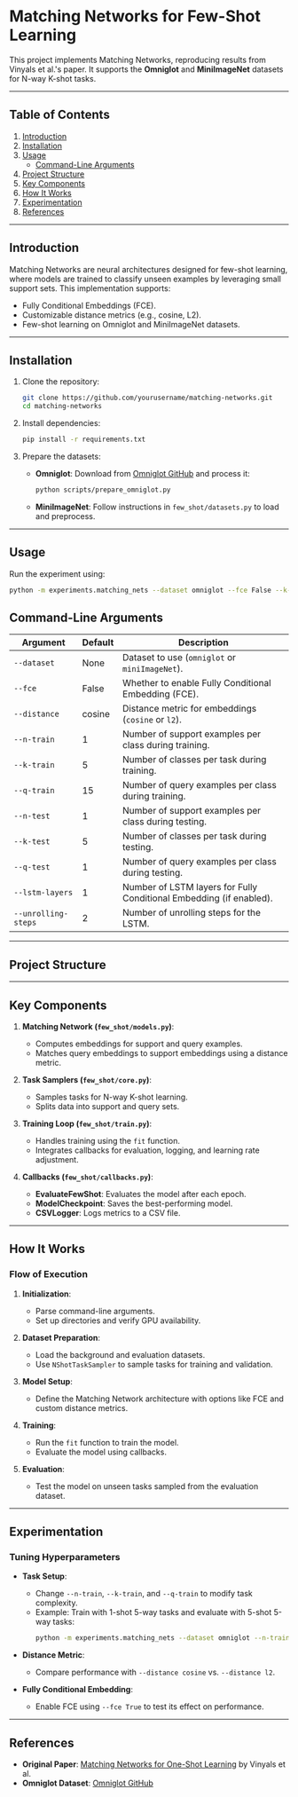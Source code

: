 # Matching Networks for Few-Shot Learning

This project implements Matching Networks, reproducing results from Vinyals et al.'s paper. It supports the **Omniglot** and **MiniImageNet** datasets for N-way K-shot tasks.

---

## Table of Contents

1. [Introduction](#introduction)
2. [Installation](#installation)
3. [Usage](#usage)
    - [Command-Line Arguments](#command-line-arguments)
4. [Project Structure](#project-structure)
5. [Key Components](#key-components)
6. [How It Works](#how-it-works)
7. [Experimentation](#experimentation)
8. [References](#references)

---

## Introduction

Matching Networks are neural architectures designed for few-shot learning, where models are trained to classify unseen examples by leveraging small support sets. This implementation supports:
- Fully Conditional Embeddings (FCE).
- Customizable distance metrics (e.g., cosine, L2).
- Few-shot learning on Omniglot and MiniImageNet datasets.

---

## Installation

1. Clone the repository:
    ```bash
    git clone https://github.com/yourusername/matching-networks.git
    cd matching-networks
    ```

2. Install dependencies:
    ```bash
    pip install -r requirements.txt
    ```

3. Prepare the datasets:
    - **Omniglot**: Download from [Omniglot GitHub](https://github.com/brendenlake/omniglot/tree/master/python) and process it:
      ```bash
      python scripts/prepare_omniglot.py
      ```
    - **MiniImageNet**: Follow instructions in `few_shot/datasets.py` to load and preprocess.

---

## Usage

Run the experiment using:
```bash
python -m experiments.matching_nets --dataset omniglot --fce False --k-test 5 --n-test 1 --distance l2
```

## Command-Line Arguments


| Argument           | Default | Description                                                                 |
|--------------------|---------|-----------------------------------------------------------------------------|
| `--dataset`        | None    | Dataset to use (`omniglot` or `miniImageNet`).                              |
| `--fce`            | False   | Whether to enable Fully Conditional Embedding (FCE).                       |
| `--distance`       | cosine  | Distance metric for embeddings (`cosine` or `l2`).                         |
| `--n-train`        | 1       | Number of support examples per class during training.                      |
| `--k-train`        | 5       | Number of classes per task during training.                                |
| `--q-train`        | 15      | Number of query examples per class during training.                        |
| `--n-test`         | 1       | Number of support examples per class during testing.                       |
| `--k-test`         | 5       | Number of classes per task during testing.                                 |
| `--q-test`         | 1       | Number of query examples per class during testing.                         |
| `--lstm-layers`    | 1       | Number of LSTM layers for Fully Conditional Embedding (if enabled).        |
| `--unrolling-steps`| 2       | Number of unrolling steps for the LSTM.                                    |

---

## Project Structure

---

## Key Components

1. **Matching Network (`few_shot/models.py`)**:
   - Computes embeddings for support and query examples.
   - Matches query embeddings to support embeddings using a distance metric.

2. **Task Samplers (`few_shot/core.py`)**:
   - Samples tasks for N-way K-shot learning.
   - Splits data into support and query sets.

3. **Training Loop (`few_shot/train.py`)**:
   - Handles training using the `fit` function.
   - Integrates callbacks for evaluation, logging, and learning rate adjustment.

4. **Callbacks (`few_shot/callbacks.py`)**:
   - **EvaluateFewShot**: Evaluates the model after each epoch.
   - **ModelCheckpoint**: Saves the best-performing model.
   - **CSVLogger**: Logs metrics to a CSV file.

---

## How It Works

### **Flow of Execution**

1. **Initialization**:
   - Parse command-line arguments.
   - Set up directories and verify GPU availability.

2. **Dataset Preparation**:
   - Load the background and evaluation datasets.
   - Use `NShotTaskSampler` to sample tasks for training and validation.

3. **Model Setup**:
   - Define the Matching Network architecture with options like FCE and custom distance metrics.

4. **Training**:
   - Run the `fit` function to train the model.
   - Evaluate the model using callbacks.

5. **Evaluation**:
   - Test the model on unseen tasks sampled from the evaluation dataset.

---

## Experimentation

### Tuning Hyperparameters

- **Task Setup**:
  - Change `--n-train`, `--k-train`, and `--q-train` to modify task complexity.
  - Example: Train with 1-shot 5-way tasks and evaluate with 5-shot 5-way tasks:
    ```bash
    python -m experiments.matching_nets --dataset omniglot --n-train 1 --k-train 5 --n-test 5 --k-test 5
    ```

- **Distance Metric**:
  - Compare performance with `--distance cosine` vs. `--distance l2`.

- **Fully Conditional Embedding**:
  - Enable FCE using `--fce True` to test its effect on performance.

---




## References

- **Original Paper**: [Matching Networks for One-Shot Learning](https://arxiv.org/abs/1606.04080) by Vinyals et al.
- **Omniglot Dataset**: [Omniglot GitHub](https://github.com/brendenlake/omniglot/tree/master/python)



